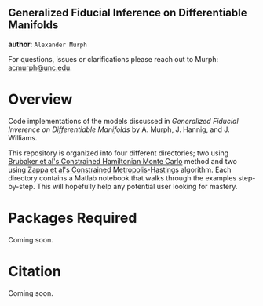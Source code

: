 Generalized Fiducial Inference on Differentiable Manifolds
----

**author**: `Alexander Murph`

For questions, issues or clarifications please reach out to Murph:
acmurph@unc.edu.

Overview
========

Code implementations of the models discussed in *Generalized Fiducial Inverence on Differentiable Manifolds* by A. Murph, J. Hannig, and J. Williams.


This repository is organized into four different directories; two using [Brubaker et al's Constrained Hamiltonian Monte Carlo](http://www.cs.toronto.edu/~mbrubake/projects/cmcmc/) method and two using [Zappa et al's Constrained Metropolis-Hastings](https://onlinelibrary.wiley.com/doi/abs/10.1002/cpa.21783) algorithm.
Each directory contains a Matlab notebook that walks through the examples step-by-step.  This will hopefully help any potential user looking for mastery.

Packages Required
============

Coming soon.

Citation
============
Coming soon.
